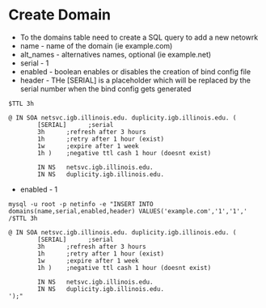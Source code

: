# Create Domain
* To the domains table need to create a SQL query to add a new netowrk
* name - name of the domain (ie example.com)
* alt_names - alternatives names, optional (ie example.net)
* serial - 1
* enabled - boolean enables or disables the creation of bind config file
* header - THe [SERIAL] is a placeholder which will be replaced by the serial number when the bind config gets generated 
```
$TTL 3h

@ IN SOA netsvc.igb.illinois.edu. duplicity.igb.illinois.edu. (
        [SERIAL]      ;serial
        3h      ;refresh after 3 hours
        1h      ;retry after 1 hour (exist)
        1w      ;expire after 1 week
        1h )    ;negative ttl cash 1 hour (doesnt exist)

        IN NS   netsvc.igb.illinois.edu.
        IN NS   duplicity.igb.illinois.edu.
```
* enabled - 1
```
mysql -u root -p netinfo -e "INSERT INTO domains(name,serial,enabled,header) VALUES('example.com','1','1','
/$TTL 3h

@ IN SOA netsvc.igb.illinois.edu. duplicity.igb.illinois.edu. (
        [SERIAL]      ;serial
        3h      ;refresh after 3 hours
        1h      ;retry after 1 hour (exist)
        1w      ;expire after 1 week
        1h )    ;negative ttl cash 1 hour (doesnt exist)

        IN NS   netsvc.igb.illinois.edu.
        IN NS   duplicity.igb.illinois.edu.
');"
```


